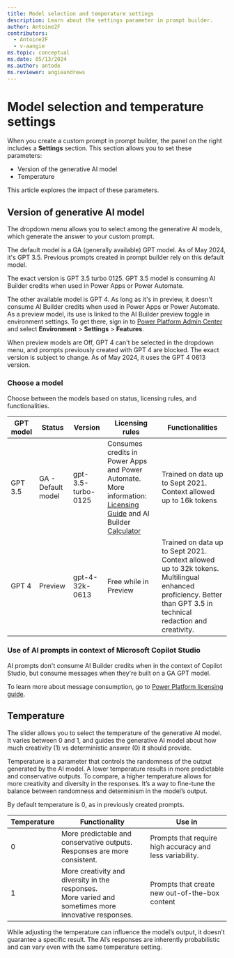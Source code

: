 ```yaml
---
title: Model selection and temperature settings
description: Learn about the settings parameter in prompt builder.
author: Antoine2F
contributors:
  - Antoine2F
  - v-aangie
ms.topic: conceptual
ms.date: 05/13/2024
ms.author: antode
ms.reviewer: angieandrews
---
```


# Model selection and temperature settings

When you create a custom prompt in prompt builder, the panel on the right includes a **Settings** section. This section allows you to set these parameters:
- Version of the generative AI model
- Temperature

This article explores the impact of these parameters.

## Version of generative AI model

The dropdown menu allows you to select among the generative AI models, which generate the answer to your custom prompt.

The default model is a GA (generally available) GPT model. As of May 2024, it's GPT 3.5. Previous prompts created in prompt builder rely on this default model.

The exact version is GPT 3.5 turbo 0125. GPT 3.5 model is consuming AI Builder credits when used in Power Apps or Power Automate.

The other available model is GPT 4. As long as it's in preview, it doesn't consume AI Builder credits when used in Power Apps or Power Automate. As a preview model, its use is linked to the AI Builder preview toggle in environment settings. To get there, sign in to [Power Platform Admin Center](https://admin.powerplatform.microsoft.com/environments) and select **Environment** > **Settings** > **Features**.

When preview models are Off, GPT 4 can't be selected in the dropdown menu, and prompts previously created with GPT 4 are blocked. The exact version is subject to change. As of May 2024, it uses the GPT 4 0613 version.

### Choose a model

Choose between the models based on status, licensing rules, and functionalities.

|GPT model  |Status  |Version |Licensing rules   | Functionalities|
|---------|---------|---------|---------|---------|
|GPT 3.5| GA - Default model | gpt-3.5-turbo-0125	| Consumes credits in Power Apps and Power Automate. More information: [Licensing Guide](https://go.microsoft.com/fwlink/?linkid=2085130) and AI Builder [Calculator](https://powerapps.microsoft.com/ai-builder-calculator/) | Trained on data up to Sept 2021. Context allowed up to 16k tokens |
| GPT 4 | Preview | gpt-4-32k-0613	| Free while in Preview | Trained on data up to Sept 2021. Context allowed up to 32k tokens. Multilingual enhanced proficiency. Better than GPT 3.5 in technical redaction and creativity. |

### Use of AI prompts in context of Microsoft Copilot Studio

AI prompts don't consume AI Builder credits when in the context of Copilot Studio, but consume messages when they're built on a GA GPT model.

To learn more about message consumption, go to [Power Platform licensing guide](https://go.microsoft.com/fwlink/?linkid=2085130).

## Temperature

The slider allows you to select the temperature of the generative AI model. It varies between 0 and 1, and guides the generative AI model about how much creativity (1) vs deterministic answer (0) it should provide.

Temperature is a parameter that controls the randomness of the output generated by the AI model. A lower temperature results in more predictable and conservative outputs. To compare, a higher temperature allows for more creativity and diversity in the responses. It’s a way to fine-tune the balance between randomness and determinism in the model’s output.

By default temperature is 0, as in previously created prompts.

|Temperature  |Functionality| Use in|
|---------|---------|---------|
|0| More predictable and conservative outputs.<br>Responses are more consistent.| Prompts that require high accuracy and less variability.|
|1| More creativity and diversity in the responses. <br> More varied and sometimes more innovative responses.| Prompts that create new out-of-the-box content |

While adjusting the temperature can influence the model’s output, it doesn’t guarantee a specific result. The AI’s responses are inherently probabilistic and can vary even with the same temperature setting.


